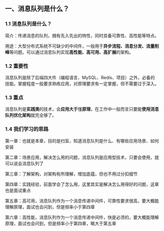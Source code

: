 
## 一、消息队列是什么？

### 1.1 消息队列是什么？
简介：传递消息的队列，拥有先入先出的特性，同时具备可靠性、高性能等特点。

用途：大型分布式系统不可缺少的中间件，一般用于**异步流程、消息分发、流量削峰**等问题。可以通过消息队列实现**高性能、高可用、高扩展**的架构。

### 1.2 重要性
消息队列是除了后端四大件（编程语言、MySQL、Redis、项目）之外，必备的技能。掌握程度一般要求熟练应用，对原理要求有一定掌握，但不需要过于深入。

### 1.3 重点

消息队列是**实践类**的技术，会**应用大于**懂**原理**，在工作中一般而言只要能**使用消息队列优化架构**就完全够了。

### 1.4 我们学习的思路

第一章：也就是本章，目的是扫盲，知道消息队列是什么、有哪些应用场景、如何安装

第二章：场景应用，解决怎么用的问题，消息队列是应用型技术，只要会使用，就可以说会消息队列了

第三章：了解架构，对架构有所理解，增加底蕴，但也不用过分扣细节

第四章：实践经验，前面学会了怎么用，这里其实是解决怎么用得好的问题，这章也是面试重点

第五章：高可用，消息队列作为一个消息传递中间件，可靠性要求很高，要大概能理解原理，面试也会问到，但是频率小于第四章

第六章：高性能，消息队列作为一个消息传递中间件，快是必须的，要大概能理解原理，面试也会问到，但是频率小于第四章，略大于第五章
